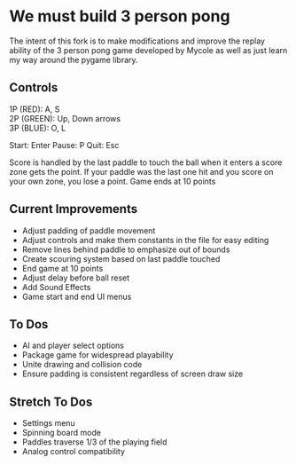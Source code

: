 # We must build 3 person pong

The intent of this fork is to make modifications and improve the replay ability of the 3 person pong game developed by Mycole as well as just learn my way around the pygame library.

## Controls
1P (RED): A, S  
2P (GREEN): Up, Down arrows  
3P (BLUE): O, L  

Start: Enter
Pause: P
Quit: Esc

Score is handled by the last paddle to touch the ball when it enters a score zone gets the point. If your paddle was the last one hit and you score on your own zone, you lose a point. Game ends at 10 points

## Current Improvements

 - Adjust padding of paddle movement
 - Adjust controls and make them constants in the file for easy editing
 - Remove lines behind paddle to emphasize out of bounds
 - Create scouring system based on last paddle touched
 - End game at 10 points
 - Adjust delay before ball reset
 - Add Sound Effects
 - Game start and end UI menus


## To Dos
 - AI and player select options
 - Package game for widespread playability
 - Unite drawing and collision code
 - Ensure padding is consistent regardless of screen draw size

## Stretch To Dos

 - Settings menu
 - Spinning board mode
 - Paddles traverse 1/3 of the playing field
 - Analog control compatibility 